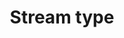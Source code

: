 ---
title: 'Stream type'
description: Ballerina and Java provide powerful constructs for working with sequences of data through their stream types. Streams enhance data-oriented programming by enabling efficient and expressive manipulation of data in a streaming fashion resulting in cleaner, more maintainable code that is easier to understand and debug. This enhances the overall data-oriented programming experience.
image:
---
